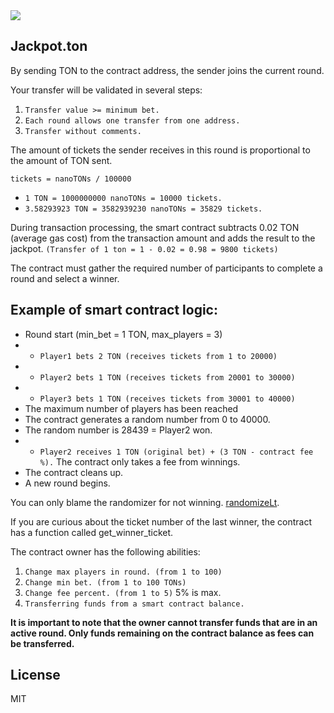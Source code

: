 <img src="https://i.imgur.com/xkTrLGh.png">

## Jackpot.ton

By sending TON to the contract address, the sender joins the current round.

Your transfer will be validated in several steps:
1. `Transfer value >= minimum bet.`
2. `Each round allows one transfer from one address.`
3. `Transfer without comments.`

The amount of tickets the sender receives in this round is proportional to the amount of TON sent.

`tickets = nanoTONs / 100000`

- `1 TON = 1000000000 nanoTONs = 10000 tickets.`
- `3.58293923 TON = 3582939230 nanoTONs = 35829 tickets.`

During transaction processing, the smart contract subtracts 0.02 TON (average gas cost) from the transaction amount and adds the result to the jackpot.
`(Transfer of 1 ton = 1 - 0.02 = 0.98 = 9800 tickets)`

The contract must gather the required number of participants to complete a round and select a winner.

## Example of smart contract logic:

* Round start (min_bet = 1 TON, max_players = 3)
* - `Player1 bets 2 TON (receives tickets from 1 to 20000)`
* - `Player2 bets 1 TON (receives tickets from 20001 to 30000)`
* - `Player3 bets 1 TON (receives tickets from 30001 to 40000)`
* The maximum number of players has been reached
* The contract generates a random number from 0 to 40000.
* The random number is 28439 = Player2 won.
* - `Player2 receives 1 TON (original bet) + (3 TON - contract fee %).` The contract only takes a fee from winnings.
* The contract cleans up.
* A new round begins.

You can only blame the randomizer for not winning.
[randomizeLt](https://docs.ton.org/develop/smart-contracts/guidelines/random-number-generation#simply-use-randomize_lt).

If you are curious about the ticket number of the last winner, the contract has a function called get_winner_ticket.

The contract owner has the following abilities:
1. `Change max players in round. (from 1 to 100)`
2. `Change min bet. (from 1 to 100 TONs)`
3. `Change fee percent. (from 1 to 5)` 5% is max.
4. `Transferring funds from a smart contract balance.`

**It is important to note that the owner cannot transfer funds that are in an active round. Only funds remaining on the contract balance as fees can be transferred.**

## License

MIT
